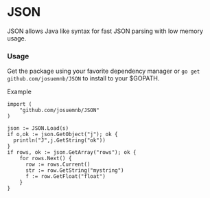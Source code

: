 # JSON

JSON allows Java like syntax for fast JSON parsing with low memory usage.

### Usage

Get the package using your favorite dependency manager or `go get github.com/josuemnb/JSON` to install to your $GOPATH.

Example

    import (
        "github.com/josuemnb/JSON"
    )

    json := JSON.Load(s)
    if o,ok := json.GetObject("j"); ok {
      println("J",j.GetString("ok"))
    }
    if rows, ok := json.GetArray("rows"); ok {
        for rows.Next() {
          row := rows.Current()
          str := row.GetString("mystring")
          f := row.GetFloat("float")
        }
    }
